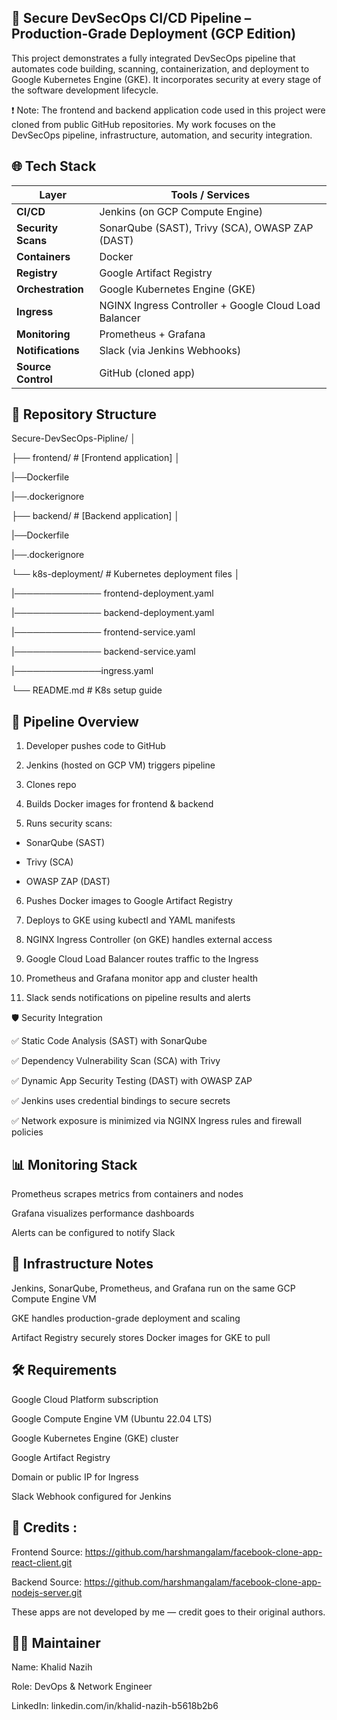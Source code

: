 ## 🔐 Secure DevSecOps CI/CD Pipeline – Production-Grade Deployment (GCP Edition)
This project demonstrates a fully integrated DevSecOps pipeline that automates code building, scanning, containerization, and deployment to Google Kubernetes Engine (GKE). It incorporates security at every stage of the software development lifecycle.

❗ Note: The frontend and backend application code used in this project were cloned from public GitHub repositories. My work focuses on the DevSecOps pipeline, infrastructure, automation, and security integration.

## 🌐 Tech Stack

| Layer           | Tools / Services                                                               |
|----------------|----------------------------------------------------------------------------------|
| **CI/CD**       | Jenkins (on GCP Compute Engine)                                                 |
| **Security Scans** | SonarQube (SAST), Trivy (SCA), OWASP ZAP (DAST)                             |
| **Containers**   | Docker                                                                         |
| **Registry**     | Google Artifact Registry                                                       |
| **Orchestration**| Google Kubernetes Engine (GKE)                                                 |
| **Ingress**      | NGINX Ingress Controller + Google Cloud Load Balancer                         |
| **Monitoring**   | Prometheus + Grafana                                                           |
| **Notifications**| Slack (via Jenkins Webhooks)                                                   |
| **Source Control**| GitHub (cloned app)                                                          |


## 📁 Repository Structure

Secure-DevSecOps-Pipline/
│

├── frontend/ # [Frontend application]
│

 |──Dockerfile
 
 |──.dockerignore
 
├── backend/ # [Backend application]
│

 |──Dockerfile
 
 |──.dockerignore
 
└── k8s-deployment/ # Kubernetes deployment files
│

 |────────────── frontend-deployment.yaml

 |────────────── backend-deployment.yaml

 |────────────── frontend-service.yaml

 |────────────── backend-service.yaml

 |──────────────ingress.yaml

└── README.md # K8s setup guide
## 🔄 Pipeline Overview


1) Developer pushes code to GitHub


2) Jenkins (hosted on GCP VM) triggers pipeline


3) Clones repo


4) Builds Docker images for frontend & backend


5) Runs security scans:


 - SonarQube (SAST)


 - Trivy (SCA)


 - OWASP ZAP (DAST)


6) Pushes Docker images to Google Artifact Registry


7) Deploys to GKE using kubectl and YAML manifests


8) NGINX Ingress Controller (on GKE) handles external access


9) Google Cloud Load Balancer routes traffic to the Ingress

10) Prometheus and Grafana monitor app and cluster health

11) Slack sends notifications on pipeline results and alerts

🛡️ Security Integration

✅ Static Code Analysis (SAST) with SonarQube

✅ Dependency Vulnerability Scan (SCA) with Trivy

✅ Dynamic App Security Testing (DAST) with OWASP ZAP

✅ Jenkins uses credential bindings to secure secrets

✅ Network exposure is minimized via NGINX Ingress rules and firewall policies

## 📊 Monitoring Stack

Prometheus scrapes metrics from containers and nodes

Grafana visualizes performance dashboards

Alerts can be configured to notify Slack

## 🔧 Infrastructure Notes

Jenkins, SonarQube, Prometheus, and Grafana run on the same GCP Compute Engine VM

GKE handles production-grade deployment and scaling

Artifact Registry securely stores Docker images for GKE to pull

## 🛠️ Requirements

Google Cloud Platform subscription

Google Compute Engine VM (Ubuntu 22.04 LTS)

Google Kubernetes Engine (GKE) cluster

Google Artifact Registry

Domain or public IP for Ingress

Slack Webhook configured for Jenkins

## 🙏 Credits :

Frontend Source: https://github.com/harshmangalam/facebook-clone-app-react-client.git

Backend Source: https://github.com/harshmangalam/facebook-clone-app-nodejs-server.git

These apps are not developed by me — credit goes to their original authors.

## 👨‍💻 Maintainer

Name: Khalid Nazih

Role: DevOps & Network Engineer

LinkedIn: linkedin.com/in/khalid-nazih-b5618b2b6

